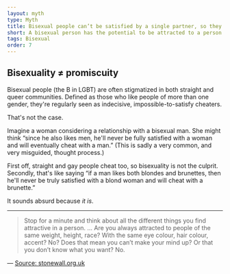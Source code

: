 ```yaml
---
layout: myth
type: Myth
title: Bisexual people can’t be satisfied by a single partner, so they will cheat.
short: A bisexual person has the potential to be attracted to a person of any sex / gender. They are not more likely to want to be with more than one person at a time. Whether someone cheats on their partner is not related to their sexual orientation.
tags: Bisexual
order: 7
---
```


## Bisexuality ≠ promiscuity
Bisexual people (the B in LGBT) are often stigmatized in both straight and queer communities. Defined as those who like people of more than one gender, they're regularly seen as indecisive, impossible-to-satisfy cheaters. 

That's not the case.

Imagine a woman considering a relationship with a bisexual man. She might think “since he also likes men, he'll never be fully satisfied with a woman and will eventually cheat with a man.” (This is sadly a very common, and very misguided, thought process.)

First off, straight and gay people cheat too, so bisexuality is not the culprit. Secondly, that's like saying “if a man likes both blondes and brunettes, then he'll never be truly satisfied with a blond woman and will cheat with a brunette.” 

It sounds absurd because *it is*.

---

> Stop for a minute and think about all the different things you find attractive in a person. … Are you always attracted to people of the same weight, height, race? With the same eye colour, hair colour, accent? No? Does that mean you can’t make your mind up? Or that you don’t know what you want? No.

— [Source: stonewall.org.uk](https://www.stonewall.org.uk/node/55084)
